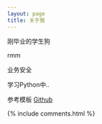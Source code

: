 ```yaml
---
layout: page
title: 关于我 
---
```


刚毕业的学生狗
<p>
rmm
<p>
业务安全
<p>
学习Python中..
<p> 

参考模板 <a target="_blank" href='https://github.com/leopardpan/leopardpan.github.io/'>Github</a> 

<p> 

<p> 

<p> 


{% include comments.html %}


